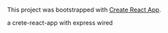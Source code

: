 This project was bootstrapped with [Create React App](https://github.com/facebookincubator/create-react-app).

a crete-react-app with express wired
